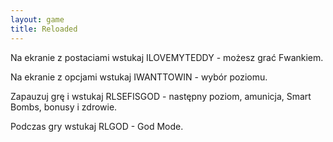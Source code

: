 ```yaml
---
layout: game
title: Reloaded
---
```


Na ekranie z postaciami wstukaj ILOVEMYTEDDY - możesz grać 
Fwankiem.

Na ekranie z opcjami wstukaj IWANTTOWIN - wybór poziomu.

Zapauzuj grę i wstukaj RLSEFISGOD - następny poziom, amunicja, 
Smart
Bombs, bonusy i zdrowie.

Podczas gry wstukaj RLGOD - God Mode.
